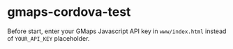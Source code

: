# gmaps-cordova-test

Before start, enter your GMaps Javascript API key in `www/index.html` instead of `YOUR_API_KEY` placeholder.
